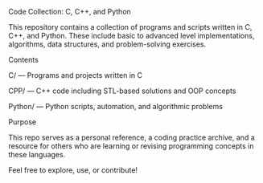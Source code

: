 Code Collection: C, C++, and Python

This repository contains a collection of programs and scripts written in C, C++, and Python. These include basic to advanced level implementations, algorithms, data structures, and problem-solving exercises.

Contents

C/ — Programs and projects written in C

CPP/ — C++ code including STL-based solutions and OOP concepts

Python/ — Python scripts, automation, and algorithmic problems


Purpose

This repo serves as a personal reference, a coding practice archive, and a resource for others who are learning or revising programming concepts in these languages.

Feel free to explore, use, or contribute!
